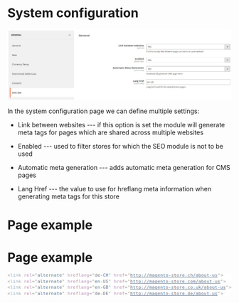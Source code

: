 # System configuration 

![System Configuration](system.jpg?raw=true)

In the system configuration page we can define multiple settings:
- Link between websites
--- if this option is set the module will generate meta tags for pages which are shared across multiple websites

- Enabled
--- used to filter stores for which the SEO module is not to be used

- Automatic meta generation
--- adds automatic meta generation for CMS pages

- Lang Href
--- the value to use for hreflang meta information when generating meta tags for this store

# Page example

# Page example

![Cms page example](meta.jpg?raw=true)